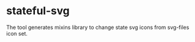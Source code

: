 # stateful-svg
The tool generates mixins library to change state svg icons from svg-files icon set.
